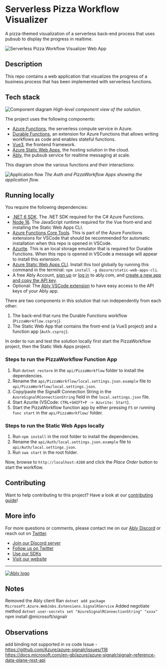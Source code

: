# Serverless Pizza Workflow Visualizer

A pizza-themed visualization of a serverless back-end process that uses pubsub to display the progress in realtime.


![Serverless Pizza Workflow Visualizer Web App](/media/app.png)

## Description

This repo contains a web application that visualizes the progress of a business process that has been implemented with serverless functions.

## Tech stack

![Component diagram](/media/diagram1.png)
*High-level component view of the solution.*

The project uses the following components:

- [Azure Functions](https://docs.microsoft.com/azure/azure-functions/functions-overview), the serverless compute service in Azure.
- [Durable Functions](https://docs.microsoft.com/azure/azure-functions/durable/), an extension for Azure Functions that allows writing workflows as code and enables stateful functions.
- [Vue3](https://vuejs.org/), the frontend framework.
- [Azure Static Web Apps](https://docs.microsoft.com/azure/static-web-apps/overview), the hosting solution in the cloud.
- [Ably](https://ably.com/), the pubsub service for realtime messaging at scale.

This diagram show the various functions and their interactions:

![Application flow](/media/diagram2.png)
*The Auth and PizzaWorkflow Apps showing the application flow.*

## Running locally

You require the following dependencies:

- [.NET 6 SDK](https://dotnet.microsoft.com/download/dotnet/6.0). The .NET SDK required for the C# Azure Functions.
- [Node 16](https://nodejs.org/en/). The JavaScript runtime required for the Vue front-end and installing the Static Web Apps CLI.
- [Azure Functions Core Tools](https://docs.microsoft.com/azure/azure-functions/functions-run-local?tabs=v4%2Cwindows%2Ccsharp%2Cportal%2Cbash). This is part of the Azure Functions extensions for VSCode that should be recommended for automatic installation when this repo is opened in VSCode.
- [Azurite](https://marketplace.visualstudio.com/items?itemName=Azurite.azurite). This is an local storage emulator that is required for Durable Functions. When this repo is opened in VSCode a message will appear to install this extension.
- [Azure Static Web Apps CLI](https://github.com/Azure/static-web-apps-cli). Install this tool globally by running this command in the terminal: `npm install -g @azure/static-web-apps-cli`.
- A free Ably Account, [sign up](https://ably.com/signup) or [log in](https://ably.com/login) to ably.com, and [create a new app and copy the API key](https://faqs.ably.com/setting-up-and-managing-api-keys).
- Optional: The [Ably VSCode extension](https://marketplace.visualstudio.com/items?itemName=ably-labs.vscode-ably) to have easy access to the API keys of your Ably app.

There are two components in this solution that run independently from each other:

1. The back-end that runs the Durable Functions workflow (`PizzaWorkflow.csproj`).
2. The Static Web App that contains the front-end (a Vue3 project) and a function app (`Auth.csproj`).

In order to run and test the solution locally first start the PizzaWorkflow project, then the Static Web Apps project.

### Steps to run the PizzaWorkflow Function App

1. Run `dotnet restore` in the `api/PizzaWorkflow` folder to install the dependencies.
2. Rename the `api/PizzaWorkflow/local.settings.json.example` file to `api/PizzaWorkflow/local.settings.json`.
3. Copy/paste the SignalR Connection String in the `AzureSignalRConnectionString` field in the `local.settings.json` file.
4. Start Azurite (VSCode: `CTRL+SHIFT+P -> Azurite: Start`).
5. Start the PizzaWorkflow function app by either pressing `F5` or running `func start` in the `api/PizzaWorkflow/` folder.

### Steps to run the Static Web Apps locally

1. Run `npm install` in the root folder to install the dependencies.
2. Rename the `api/Auth/local.settings.json.example` file to `api/Auth/local.settings.json`.
3. Run `swa start` in the root folder.

Now, browse to `http://localhost:4280` and click the *Place Order* button to start the workflow.

## Contributing

Want to help contributing to this project? Have a look at our [contributing guide](CONTRIBUTING.md)!

## More info

For more questions or comments, please contact me on our [Ably Discord](http://go.ably.com/discord) or reach out on [Twitter](https://twitter.com/marcduiker).

- [Join our Discord server](http://go.ably.com/discord)
- [Follow us on Twitter](https://twitter.com/ablyrealtime)
- [Use our SDKs](https://github.com/ably/)
- [Visit our website](https://ably.com)

---
[![Ably logo](https://static.ably.dev/badge-black.svg?serverless-workflow-visualizer)](https://ably.com)

## Notes
Removed the Ably client
Ran `dotnet add package Microsoft.Azure.WebJobs.Extensions.SignalRService`
Added negotiate method
`dotnet user-secrets set "AzureSignalRConnectionString" "xxxx"`
npm install @microsoft/signalr

## Observations
add binding not supported in vs code
Issue - https://github.com/Azure/azure-signalr/issues/118
https://docs.microsoft.com/en-gb/azure/azure-signalr/signalr-reference-data-plane-rest-api
